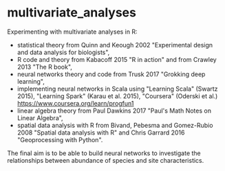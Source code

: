 # multivariate_analyses
Experimenting with multivariate analyses in R:

- statistical theory from Quinn and Keough 2002 "Experimental design and data analysis for biologists", 
- R code and theory from Kabacoff 2015 "R in action" and from Crawley 2013 "The R book", 
- neural networks theory and code from Trusk 2017 "Grokking deep learning",
- implementing neural networks in Scala using "Learning Scala" (Swartz 2015), "Learning Spark" (Karau et al. 2015), "Coursera" (Oderski et al.) https://www.coursera.org/learn/progfun1 
- linear algebra theory from Paul Dawkins 2017 "Paul's Math Notes on Linear Algebra", 
- spatial data analysis with R from Bivand, Pebesma and Gomez-Rubio 2008 "Spatial data analysis with R" and Chris Garrard 2016 "Geoprocessing with Python".

The final aim is to be able to build neural networks to investigate the relationships between abundance of species and site characteristics. 
